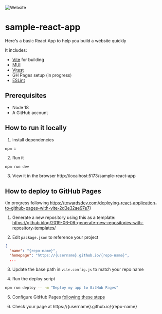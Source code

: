![Website](https://img.shields.io/website?style=for-the-badge&url=https%3A%2F%2Fwomenwhocode.tokyo%2Fsample-react-app%2F)

# sample-react-app

Here's a basic React App to help you build a website quickly

It includes:
- [Vite](https://vitejs.dev/) for building
- [MUI](https://mui.com/)
- [Vitest](https://vitest.dev/)
- GH Pages setup (in progress)
- [ESLint](https://eslint.org/)

## Prerequisites
- Node 18
- A GitHub account

## How to run it locally

1. Install dependencies
```sh
npm i
```

2. Run it
```
npm run dev
```

3. View it in the browser http://localhost:5173/sample-react-app

## How to deploy to GitHub Pages 

(In progress following https://towardsdev.com/deploying-react-application-to-github-pages-with-vite-2d3e32ae97e7)

1. Generate a new repository using this as a template: https://github.blog/2019-06-06-generate-new-repositories-with-repository-templates/

2. Edit `package.json` to reference your project 
```json
{
  "name": "{repo-name}",
  "homepage": "https://{username}.github.io/{repo-name}",
  ...
```

3. Update the base path in `vite.config.js` to match your repo name

4. Run the deploy script
```sh
npm run deploy -- -m "Deploy my app to GitHub Pages"
```

5. Configure GitHub Pages [following these steps](https://github.com/gitname/react-gh-pages#8-configure-github-pages)

6. Check your page at https://{username}.github.io/{repo-name}
